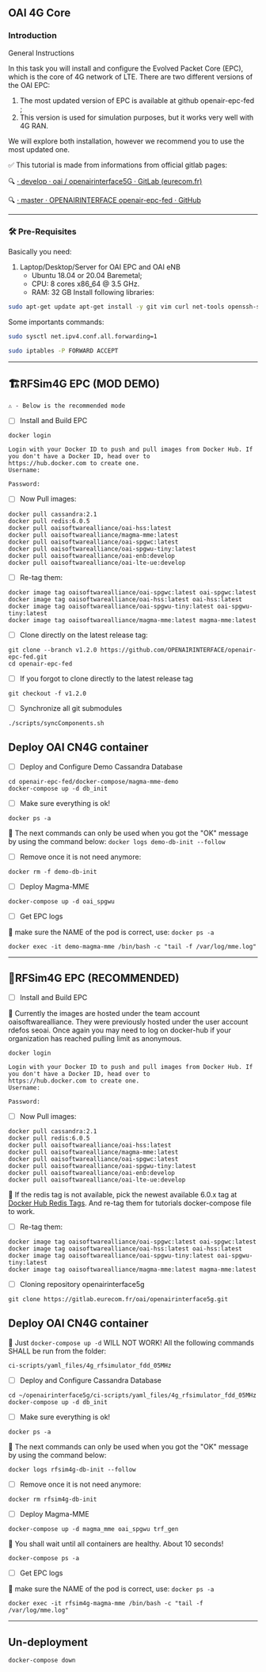 OAI 4G Core
---

### Introduction

General Instructions

In this task you will install and configure the Evolved Packet Core (EPC), which is the core of 4G network of LTE. There are two different versions
of the OAI EPC:

 1. The most updated version of EPC is available at github openair-epc-fed ;
 2. This version is used for simulation purposes, but it works very well with 4G RAN.

We will explore both installation, however we recommend you to use the most updated one.

:white_check_mark:
This tutorial is made from informations from official gitlab pages:

:mag:
[· develop · oai / openairinterface5G · GitLab (eurecom.fr)](https://gitlab.eurecom.fr/oai/openairinterface5g/-/blob/develop/ci-scripts/yaml_files/4g_rfsimulator_fdd_05MHz/README.md)

:mag:
[· master · OPENAIRINTERFACE openair-epc-fed · GitHub](https://github.com/OPENAIRINTERFACE/openair-epc-fed/blob/master/docs/DEPLOY_HOME_MAGMA_MME.md)

---

### 🛠️ Pre-Requisites

Basically you need:
1. Laptop/Desktop/Server for OAI EPC and OAI eNB
   -  Ubuntu 18.04 or 20.04 Baremetal;
   -  CPU: 8 cores x86_64 @ 3.5 GHz.
   -  RAM: 32 GB
Install following libraries:

```bash
sudo apt-get update apt-get install -y git vim curl net-tools openssh-server python3-pip nfs-common
```

Some importants commands:

```bash
sudo sysctl net.ipv4.conf.all.forwarding=1

sudo iptables -P FORWARD ACCEPT
```
---


## 🏗️RFSim4G EPC (MOD DEMO)
`⚠️ - Below is the recommended mode`
- [ ] Install and Build EPC

```
docker login

Login with your Docker ID to push and pull images from Docker Hub. If you don't have a Docker ID, head over to
https://hub.docker.com to create one.
Username:

Password:

```

- [ ] Now Pull images:

```
docker pull cassandra:2.1
docker pull redis:6.0.5
docker pull oaisoftwarealliance/oai-hss:latest
docker pull oaisoftwarealliance/magma-mme:latest
docker pull oaisoftwarealliance/oai-spgwc:latest
docker pull oaisoftwarealliance/oai-spgwu-tiny:latest
docker pull oaisoftwarealliance/oai-enb:develop
docker pull oaisoftwarealliance/oai-lte-ue:develop
```

- [ ] Re-tag them:

```
docker image tag oaisoftwarealliance/oai-spgwc:latest oai-spgwc:latest
docker image tag oaisoftwarealliance/oai-hss:latest oai-hss:latest
docker image tag oaisoftwarealliance/oai-spgwu-tiny:latest oai-spgwu-tiny:latest
docker image tag oaisoftwarealliance/magma-mme:latest magma-mme:latest
```

- [ ] Clone directly on the latest release tag:

```
git clone --branch v1.2.0 https://github.com/OPENAIRINTERFACE/openair-epc-fed.git
cd openair-epc-fed
```

- [ ] If you forgot to clone directly to the latest release tag

```
git checkout -f v1.2.0
```

- [ ] Synchronize all git submodules

```
./scripts/syncComponents.sh
```

## Deploy OAI CN4G container

- [ ] Deploy and Configure Demo Cassandra Database

```
cd openair-epc-fed/docker-compose/magma-mme-demo
docker-compose up -d db_init
```

- [ ] Make sure everything is ok!

```
docker ps -a
```

:triangular_flag_on_post:
The next commands can only be used when you got the "OK" message by using the command below:
`docker logs demo-db-init --follow`

- [ ] Remove once it is not need anymore:

```
docker rm -f demo-db-init
```

- [ ] Deploy Magma-MME

```
docker-compose up -d oai_spgwu
```

- [ ] Get EPC logs

:triangular_flag_on_post:
make sure the NAME of the pod is correct, use:  `docker ps -a`

```
docker exec -it demo-magma-mme /bin/bash -c "tail -f /var/log/mme.log"
```

---

## :rocket:RFSim4G EPC (RECOMMENDED)

- [ ] Install and Build EPC

:seedling:
Currently the images are hosted under the team account oaisoftwarealliance. They were previously hosted under the user account rdefos
seoai.
Once again you may need to log on docker-hub if your organization has reached pulling limit as anonymous.

```
docker login

Login with your Docker ID to push and pull images from Docker Hub. If you don't have a Docker ID, head over to
https://hub.docker.com to create one.
Username:

Password:

```

- [ ] Now Pull images:

```
docker pull cassandra:2.1
docker pull redis:6.0.5
docker pull oaisoftwarealliance/oai-hss:latest
docker pull oaisoftwarealliance/magma-mme:latest
docker pull oaisoftwarealliance/oai-spgwc:latest
docker pull oaisoftwarealliance/oai-spgwu-tiny:latest
docker pull oaisoftwarealliance/oai-enb:develop
docker pull oaisoftwarealliance/oai-lte-ue:develop
```

:triangular_flag_on_post:
If the redis tag is not available, pick the newest available 6.0.x tag at [Docker Hub Redis Tags](https://hub.docker.com/_/redis?tab=tags).
And re-tag them for tutorials docker-compose file to work.

- [ ] Re-tag them:

```
docker image tag oaisoftwarealliance/oai-spgwc:latest oai-spgwc:latest
docker image tag oaisoftwarealliance/oai-hss:latest oai-hss:latest
docker image tag oaisoftwarealliance/oai-spgwu-tiny:latest oai-spgwu-tiny:latest
docker image tag oaisoftwarealliance/magma-mme:latest magma-mme:latest
```

- [ ] Cloning repository openairinterface5g

```
git clone https://gitlab.eurecom.fr/oai/openairinterface5g.git
```

## Deploy OAI CN4G container

:triangular_flag_on_post:
Just `docker-compose up -d` WILL NOT WORK!
All the following commands SHALL be run from the folder:

`ci-scripts/yaml_files/4g_rfsimulator_fdd_05MHz`

- [ ] Deploy and Configure Cassandra Database

```
cd ~/openairinterface5g/ci-scripts/yaml_files/4g_rfsimulator_fdd_05MHz
docker-compose up -d db_init
```

- [ ] Make sure everything is ok!

```
docker ps -a
```

:triangular_flag_on_post:
The next commands can only be used when you got the "OK" message by using the command below:

`docker logs rfsim4g-db-init --follow`

- [ ] Remove once it is not need anymore:

```
docker rm rfsim4g-db-init
```

- [ ] Deploy Magma-MME

```
docker-compose up -d magma_mme oai_spgwu trf_gen
```

:triangular_flag_on_post:
You shall wait until all containers are healthy. About 10 seconds!

```
docker-compose ps -a
```

- [ ] Get EPC logs

:triangular_flag_on_post:
make sure the NAME of the pod is correct, use:  `docker ps -a`

```
docker exec -it rfsim4g-magma-mme /bin/bash -c "tail -f /var/log/mme.log"
```

---

## Un-deployment

```
docker-compose down
```
